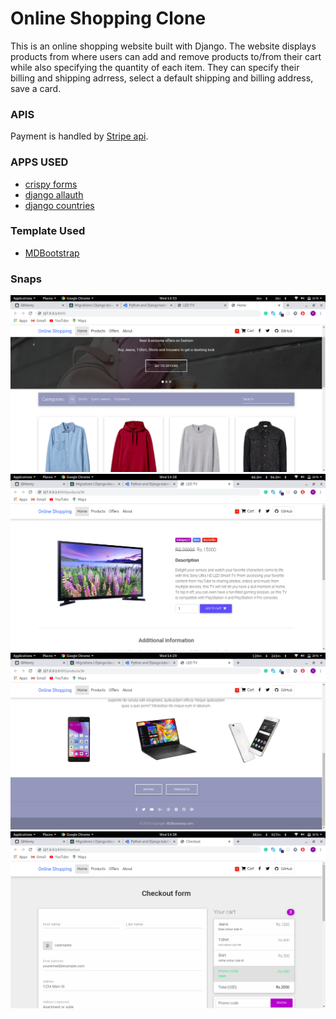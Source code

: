 # Online Shopping Clone

This is an online shopping website built with Django. The website displays products from where users can add and remove products to/from their cart while also specifying the quantity of each item. They can specify their billing and shipping adrress, select a default shipping and billing address, save a card.

### APIS
Payment is handled by [Stripe api](https://stripe.com/en-in).

### APPS USED
- [crispy forms](https://django-crispy-forms.readthedocs.io/en/latest/)
- [django allauth](https://django-allauth.readthedocs.io/en/latest/overview.html)
- [django countries](https://github.com/SmileyChris/django-countries)

### Template Used
- [MDBootstrap](https://mdbootstrap.com/)

### Snaps
![](screenshots/3.png)
![](screenshots/1.png)
![](screenshots/2.png)
![](screenshots/4.png)
